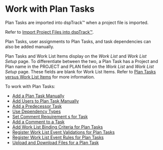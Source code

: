 # Work with Plan Tasks

Plan Tasks are imported into dspTrack™ when a project file is imported.

Refer to [Import Project Files into
dspTrack™](Import_Project_Files_into_dspTrack.htm).

Plan Tasks, user assignments to Plan Tasks, and task dependencies can
also be added manually.

Plan Tasks and Work List Items display on the
<span style="font-style: italic;">Work List</span> and
<span style="font-style: italic;">Work List Setup</span> page. To
differentiate between the two, a Plan Task has a Project and Plan name
in the PROJECT and PLAN field on the
<span style="font-style: italic;">Work List</span> and
<span style="font-style: italic;">Work List Setup</span> page. These
fields are blank for Work List Items. Refer to [Plan Tasks versus Work
List Items](../Page_Desc/Plan_Tasks_Versus_Work_List_Items.htm) for more
information.

To work with Plan Tasks:

  - [Add a Plan Task Manually](Add_a_Plan_Task_Manually.htm)
  - [Add Users to Plan Task
    Manually](Add_Users_to_Plan_Tasks_Manually.htm)
  - [Add a Predecessor Task](Add_a_Predecessor_Task.htm)
  - [Use Dependency Types](Use_Dependency_Types.htm)
  - [Set Comment Requirement s for
    Task](Set_Comment_Requirements_for_Tasks.htm)
  - [Add a Comment to a Task](Add_a_Comment_to_a_Task.htm)
  - [Add Work List Binding Criteria for Plan
    Tasks](AddWrkLisBindingCriteriaItem.htm)
  - [Register Work List Event Validations for Plan
    Tasks](Register_WorkList_Event_Validations_Plan_Task.htm)
  - [Register Work List Event Rules for Plan
    Tasks](Register_Work_List_Event_Rules_for_a_Plan_Task.htm)
  - [Upload and Download Files for a Plan
    Task](Upload_and_Download_Files_for_a_Plan_Task.htm)

